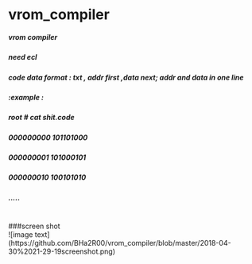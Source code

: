# vrom_compiler<br>
##### vrom compiler<br>
##### need ecl <br>
##### code data format : txt , addr first ,data next; addr and data in one line<br>
##### :example :<br>
##### root # cat shit.code<br>
##### 000000000 101101000<br>
##### 000000001 101000101<br>
##### 000000010 100101010<br>
##### .....<br>
<br>
###screen shot <br>
![image text](https://github.com/BHa2R00/vrom_compiler/blob/master/2018-04-30%2021-29-19screenshot.png)
